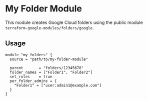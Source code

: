 # My Folder Module

This module creates Google Cloud folders using the public module `terraform-google-modules/folders/google`.

## Usage

```hcl
module "my_folders" {
  source = "path/to/my-folder-module"

  parent       = "folders/12345678"
  folder_names = ["Folder1", "Folder2"]
  set_roles    = true
  per_folder_admins = {
    "Folder1" = ["user:admin1@example.com"]
  }
}

